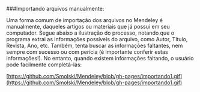 ###Importando arquivos manualmente:

Uma forma comum de importação dos arquivos no Mendeley é manualmente, daqueles artigos ou materiais que já possui em seu computador. Segue abaixo a ilustração do processo, notando que o programa extrai as informações possíveis do arquivo, como Autor, Título, Revista, Ano, etc. Também, tenta buscar as informações faltantes, nem sempre com sucesso ou com perícia (é importante conferir estas informações!). No entanto, quando existem informações faltando, o usuário pode facilmente completá-las:

[https://github.com/Smolski/Mendeley/blob/gh-pages/importando1.gif](https://github.com/Smolski/Mendeley/blob/gh-pages/importando1.gif)